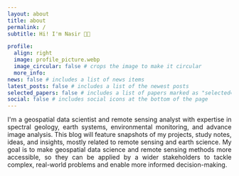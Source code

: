 ```yaml
---
layout: about
title: about
permalink: /
subtitle: Hi! I'm Nasir 👋🏻

profile:
  align: right
  image: profile_picture.webp
  image_circular: false # crops the image to make it circular
  more_info: 
news: false # includes a list of news items
latest_posts: false # includes a list of the newest posts
selected_papers: false # includes a list of papers marked as "selected={true}"
social: false # includes social icons at the bottom of the page
---
```

<div style="text-align: justify">

I'm a geospatial data scientist and remote sensing analyst with expertise in spectral geology, earth systems, environmental monitoring, and advance image analysis. This blog will feature snapshots of my projects, study notes, ideas, and insights, mostly related to remote sensing and earth science. My goal is to make geospatial data science and remote sensing methods more accessible, so they can be applied by a wider stakeholders to tackle complex, real-world problems and enable more informed decision-making.


</div>
